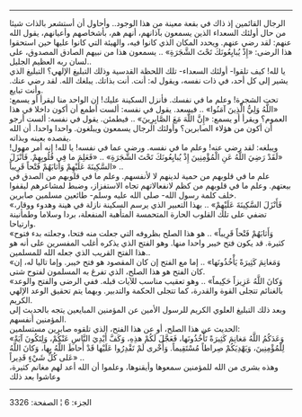 ------------------------------------------------------------------------

الرجال القائمين إذ ذاك في بقعة معينة من هذا الوجود.. وأحاول أن أستشعر
بالذات شيئا من حال أولئك السعداء الذين يسمعون بآذانهم، أنهم هم، بأشخاصهم
وأعيانهم، يقول الله عنهم: لقد رضي عنهم. ويحدد المكان الذي كانوا فيه،
والهيئة التي كانوا عليها حين استحقوا هذا الرضى: «إِذْ يُبايِعُونَكَ تَحْتَ الشَّجَرَةِ»
.. يسمعون هذا من نبيهم الصادق المصدوق، على لسان ربه العظيم الجليل..  
يا لله! كيف تلقوا- أولئك السعداء- تلك اللحظة القدسية وذلك التبليغ
الإلهي؟ التبليغ الذي يشير إلى كل أحد، في ذات نفسه، ويقول له: أنت. أنت
بذاتك. يبلغك الله. لقد رضي عنك. وأنت تبايع.  
تحت الشجرة! وعلم ما في نفسك. فأنزل السكينة عليك! إن الواحد منا ليقرأ أو
يسمع: «اللَّهُ وَلِيُّ الَّذِينَ آمَنُوا» .. فيسعد. يقول في نفسه: ألست أطمع أن أكون
داخلا في هذا العموم؟ ويقرأ أو يسمع: «إِنَّ اللَّهَ مَعَ الصَّابِرِينَ» .. فيطمئن.
يقول في نفسه: ألست أرجو أن أكون من هؤلاء الصابرين؟ وأولئك الرجال يسمعون
ويبلغون. واحدا واحدا. أن الله يقصده بعينه وبذاته.  
ويبلغه: لقد رضي عنه! وعلم ما في نفسه. ورضي عما في نفسه! يا لله! إنه أمر
مهول! «لَقَدْ رَضِيَ اللَّهُ عَنِ الْمُؤْمِنِينَ إِذْ يُبايِعُونَكَ تَحْتَ الشَّجَرَةِ» .. «فَعَلِمَ ما فِي
قُلُوبِهِمْ. فَأَنْزَلَ السَّكِينَةَ عَلَيْهِمْ وَأَثابَهُمْ فَتْحاً قَرِيباً» ..  
علم ما في قلوبهم من حمية لدينهم لا لأنفسهم. وعلم ما في قلوبهم من الصدق
في بيعتهم. وعلم ما في قلوبهم من كظم لانفعالاتهم تجاه الاستفزاز، وضبط
لمشاعرهم ليقفوا خلف كلمة رسول الله- صلى الله عليه وسلم- طائعين مسلمين
صابرين.  
«فَأَنْزَلَ السَّكِينَةَ عَلَيْهِمْ» .. بهذا التعبير الذي يرسم السكينة نازلة في هينة
وهدوء ووقار، تضفي على تلك القلوب الحارة المتحمسة المتأهبة المنفعلة، بردا
وسلاما وطمأنينة وارتياحا.  
«وَأَثابَهُمْ فَتْحاً قَرِيباً» .. هو هذا الصلح بظروفه التي جعلت منه فتحا، وجعلته
بدء فتوح كثيرة. قد يكون فتح خيبر واحدا منها. وهو الفتح الذي يذكره أغلب
المفسرين على أنه هو هذا الفتح القريب الذي جعله الله للمسلمين..  
«وَمَغانِمَ كَثِيرَةً يَأْخُذُونَها» .. إما مع الفتح إن كان المقصود هو فتح خيبر. وإما
تاليا له، إن كان الفتح هو هذا الصلح، الذي تفرغ به المسلمون لفتوح شتى.  
«وَكانَ اللَّهُ عَزِيزاً حَكِيماً» .. وهو تعقيب مناسب للآيات قبله. ففي الرضى والفتح
والوعد بالغنائم تتجلى القوة والقدرة، كما تتجلى الحكمة والتدبير. وبهما
يتم تحقيق الوعد الإلهي الكريم.  
وبعد ذلك التبليغ العلوي الكريم للرسول الأمين عن المؤمنين المبايعين يتجه
بالحديث إلى المؤمنين أنفسهم.  
الحديث عن هذا الصلح، أو عن هذا الفتح، الذي تلقوه صابرين مستسلمين:  
«وَعَدَكُمُ اللَّهُ مَغانِمَ كَثِيرَةً تَأْخُذُونَها، فَعَجَّلَ لَكُمْ هذِهِ، وَكَفَّ أَيْدِيَ النَّاسِ عَنْكُمْ،
وَلِتَكُونَ آيَةً لِلْمُؤْمِنِينَ، وَيَهْدِيَكُمْ صِراطاً مُسْتَقِيماً. وَأُخْرى لَمْ تَقْدِرُوا عَلَيْها قَدْ
أَحاطَ اللَّهُ بِها، وَكانَ اللَّهُ عَلى كُلِّ شَيْءٍ قَدِيراً» ..  
وهذه بشرى من الله للمؤمنين سمعوها وأيقنوها، وعلموا أن الله أعد لهم مغانم
كثيرة، وعاشوا بعد ذلك

------------------------------------------------------------------------

الجزء: 6 ¦ الصفحة: 3326
